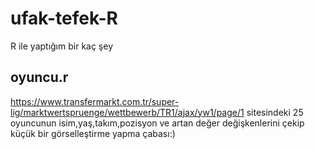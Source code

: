 # ufak-tefek-R
R ile yaptığım bir kaç şey

## oyuncu.r
  https://www.transfermarkt.com.tr/super-lig/marktwertspruenge/wettbewerb/TR1/ajax/yw1/page/1
  sitesindeki 25 oyuncunun isim,yaş,takım,pozisyon ve artan değer değişkenlerini çekip küçük bir görselleştirme yapma çabası:)


